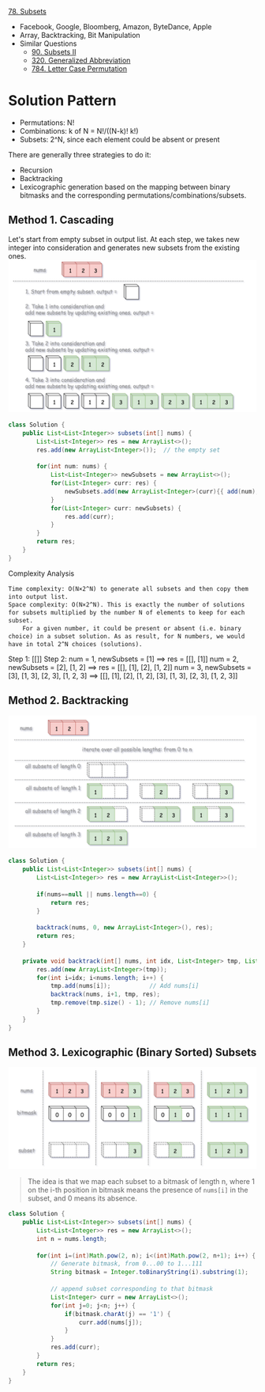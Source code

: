 [78. Subsets](https://leetcode.com/problems/subsets/)

* Facebook, Google, Bloomberg, Amazon, ByteDance, Apple
* Array, Backtracking, Bit Manipulation
* Similar Questions
    * [90. Subsets II](https://leetcode.com/problems/subsets-ii/)
    * [320. Generalized Abbreviation](https://leetcode.com/problems/generalized-abbreviation/)
    * [784. Letter Case Permutation](https://leetcode.com/problems/letter-case-permutation/)

# Solution Pattern
* Permutations: N!
* Combinations: k of N = N!/((N-k)! k!)
* Subsets: 2^N, since each element could be absent or present

There are generally three strategies to do it:
* Recursion
* Backtracking
* Lexicographic generation based on the mapping between binary bitmasks and the corresponding permutations/combinations/subsets.


## Method 1. Cascading
Let's start from empty subset in output list. 
At each step, we takes new integer into consideration and generates new subsets from the existing ones.
![recursion](images/78_recursion.png)
```java 
class Solution {
    public List<List<Integer>> subsets(int[] nums) {
        List<List<Integer>> res = new ArrayList<>();
        res.add(new ArrayList<Integer>());  // the empty set
        
        for(int num: nums) {
            List<List<Integer>> newSubsets = new ArrayList<>();
            for(List<Integer> curr: res) {
                newSubsets.add(new ArrayList<Integer>(curr){{ add(num); }});
            }
            for(List<Integer> curr: newSubsets) {
                res.add(curr);
            }
        }
        return res;
    }
}
```
Complexity Analysis

    Time complexity: O(N×2^N) to generate all subsets and then copy them into output list.
    Space complexity: O(N×2^N). This is exactly the number of solutions for subsets multiplied by the number N of elements to keep for each subset.
        For a given number, it could be present or absent (i.e. binary choice) in a subset solution. As as result, for N numbers, we would have in total 2^N choices (solutions).

Step 1: [[]]
Step 2: num = 1, newSubsets = [1] ==> res = [[], [1]]
        num = 2, newSubsets = [2], [1, 2] ==> res = [[], [1], [2], [1, 2]]
        num = 3, newSubsets = [3], [1, 3], [2, 3], [1, 2, 3] ==> [[], [1], [2], [1, 2], [3], [1, 3], [2, 3], [1, 2, 3]]


## Method 2. Backtracking
![](images/78_combinations.png)
```java 
class Solution {
    public List<List<Integer>> subsets(int[] nums) {
        List<List<Integer>> res = new ArrayList<List<Integer>>();
        
        if(nums==null || nums.length==0) {
            return res;
        }
        
        backtrack(nums, 0, new ArrayList<Integer>(), res);
        return res;
    }
    
    private void backtrack(int[] nums, int idx, List<Integer> tmp, List<List<Integer>> res) {
        res.add(new ArrayList<Integer>(tmp));
        for(int i=idx; i<nums.length; i++) {
            tmp.add(nums[i]);           // Add nums[i]
            backtrack(nums, i+1, tmp, res);
            tmp.remove(tmp.size() - 1); // Remove nums[i]
        }
    }
}
```


## Method 3. Lexicographic (Binary Sorted) Subsets
![](images/78_bitmask4.png)
> The idea is that we map each subset to a bitmask of length n, where 1 on the i-th position in bitmask
> means the presence of `nums[i]` in the subset, and 0 means its absence.

```java 
class Solution {
    public List<List<Integer>> subsets(int[] nums) {
        List<List<Integer>> res = new ArrayList<>();
        int n = nums.length;
        
        for(int i=(int)Math.pow(2, n); i<(int)Math.pow(2, n+1); i++) {
            // Generate bitmask, from 0...00 to 1...111
            String bitmask = Integer.toBinaryString(i).substring(1);
            
            // append subset corresponding to that bitmask
            List<Integer> curr = new ArrayList<>();
            for(int j=0; j<n; j++) {
                if(bitmask.charAt(j) == '1') {
                    curr.add(nums[j]);
                }
            }
            res.add(curr);
        }
        return res;
    }
}
```


